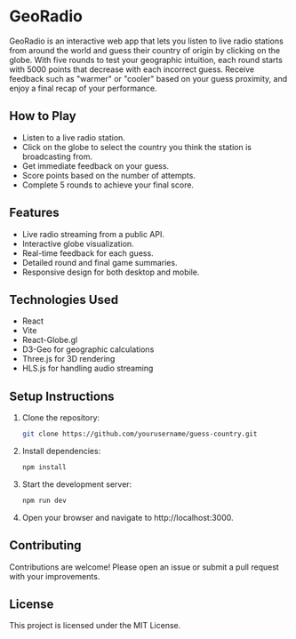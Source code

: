 # GeoRadio

GeoRadio is an interactive web app that lets you listen to live radio stations from around the world and guess their country of origin by clicking on the globe. With five rounds to test your geographic intuition, each round starts with 5000 points that decrease with each incorrect guess. Receive feedback such as "warmer" or "cooler" based on your guess proximity, and enjoy a final recap of your performance.

## How to Play

- Listen to a live radio station.
- Click on the globe to select the country you think the station is broadcasting from.
- Get immediate feedback on your guess.
- Score points based on the number of attempts.
- Complete 5 rounds to achieve your final score.

## Features

- Live radio streaming from a public API.
- Interactive globe visualization.
- Real-time feedback for each guess.
- Detailed round and final game summaries.
- Responsive design for both desktop and mobile.

## Technologies Used

- React
- Vite
- React-Globe.gl
- D3-Geo for geographic calculations
- Three.js for 3D rendering
- HLS.js for handling audio streaming

## Setup Instructions

1. Clone the repository:
    ```bash
    git clone https://github.com/yourusername/guess-country.git
    ```
2. Install dependencies:
    ```bash
    npm install
    ```
3. Start the development server:
    ```bash
    npm run dev
    ```
4. Open your browser and navigate to http://localhost:3000.

## Contributing

Contributions are welcome! Please open an issue or submit a pull request with your improvements.

## License

This project is licensed under the MIT License.
